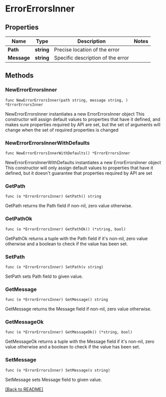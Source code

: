 # ErrorErrorsInner

## Properties

Name | Type | Description | Notes
------------ | ------------- | ------------- | -------------
**Path** | **string** | Precise location of the error | 
**Message** | **string** | Specific description of the error | 

## Methods

### NewErrorErrorsInner

`func NewErrorErrorsInner(path string, message string, ) *ErrorErrorsInner`

NewErrorErrorsInner instantiates a new ErrorErrorsInner object
This constructor will assign default values to properties that have it defined,
and makes sure properties required by API are set, but the set of arguments
will change when the set of required properties is changed

### NewErrorErrorsInnerWithDefaults

`func NewErrorErrorsInnerWithDefaults() *ErrorErrorsInner`

NewErrorErrorsInnerWithDefaults instantiates a new ErrorErrorsInner object
This constructor will only assign default values to properties that have it defined,
but it doesn't guarantee that properties required by API are set

### GetPath

`func (o *ErrorErrorsInner) GetPath() string`

GetPath returns the Path field if non-nil, zero value otherwise.

### GetPathOk

`func (o *ErrorErrorsInner) GetPathOk() (*string, bool)`

GetPathOk returns a tuple with the Path field if it's non-nil, zero value otherwise
and a boolean to check if the value has been set.

### SetPath

`func (o *ErrorErrorsInner) SetPath(v string)`

SetPath sets Path field to given value.


### GetMessage

`func (o *ErrorErrorsInner) GetMessage() string`

GetMessage returns the Message field if non-nil, zero value otherwise.

### GetMessageOk

`func (o *ErrorErrorsInner) GetMessageOk() (*string, bool)`

GetMessageOk returns a tuple with the Message field if it's non-nil, zero value otherwise
and a boolean to check if the value has been set.

### SetMessage

`func (o *ErrorErrorsInner) SetMessage(v string)`

SetMessage sets Message field to given value.



[[Back to README]](../../README.md)


